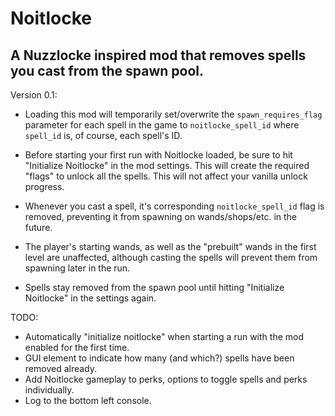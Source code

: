 # Noitlocke
## A Nuzzlocke inspired mod that removes spells you cast from the spawn pool.

Version  0.1:

- Loading this mod will temporarily set/overwrite the `spawn_requires_flag` parameter for each spell in the game to `noitlocke_spell_id` where `spell_id` is, of course, each spell's ID. 

- Before starting your first run with Noitlocke loaded, be sure to hit "Initialize Noitlocke" in the mod settings. This will create the required "flags" to unlock all the spells. This will not affect your vanilla unlock progress.

- Whenever you cast a spell, it's corresponding `noitlocke_spell_id` flag is removed, preventing it from spawning on wands/shops/etc. in the future.

- The player's starting wands, as well as the "prebuilt" wands in the first level are unaffected, although casting the spells will prevent them from spawning later in the run.

- Spells stay removed from the spawn pool until hitting "Initialize Noitlocke" in the settings again. 

TODO:

- Automatically "initialize noitlocke" when starting a run with the mod enabled for the first time.
- GUI element to indicate how many (and which?) spells have been removed already.
- Add Noitlocke gameplay to perks, options to toggle spells and perks individually.
- Log to the bottom left console.
